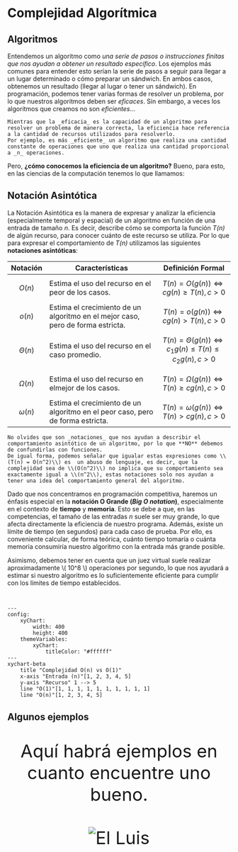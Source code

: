 # Complejidad Algorítmica 
## Algoritmos  
Entendemos un algoritmo como _una serie de pasos o instrucciones finitas que nos ayudan a obtener un resultado específico_. Los ejemplos más comunes para entender esto serían la serie de pasos a seguir para llegar a un lugar determinado o cómo preparar un sándwich.
En ambos casos, obtenemos un resultado (llegar al lugar o tener un sándwich).
En programación, podemos tener varias formas de resolver un problema, por lo que nuestros algoritmos deben ser _eficaces_. Sin embargo, a veces los algoritmos que creamos no son _eficientes_...


```admonish info title='**_Eficiencia_ != _Eficacia_**'
Mientras que la _eficacia_ es la capacidad de un algoritmo para resolver un problema de manera correcta, la eficiencia hace referencia a la cantidad de recursos utilizados para resolverlo.  
Por ejemplo, es más _eficiente_ un algoritmo que realiza una cantidad constante de operaciones que uno que realiza una cantidad proporcional a _n_ operaciones.

```

Pero, **¿cómo conocemos la eficiencia de un algoritmo?** Bueno, para esto, en las ciencias de la computación tenemos lo que llamamos:

## Notación Asintótica

La Notación Asintótica es la manera de expresar y analizar la eficiencia (especialmente temporal y espacial) de un algoritmo en función de una entrada de  tamaño _n_. Es decir, describe cómo se comporta la función _T(n)_ de algún recurso, para conocer cuánto de este recurso se utiliza. Por lo que para expresar el comportamiento de _T(n)_  utilizamos las siguientes **notaciones asintóticas**:

|Notación|Características |Definición Formal|
|----|----|----|
| $$O(n)$$|Estima el uso del recurso en el peor de los casos.|$$T(n) = O(g(n)) \Longleftrightarrow c g(n) \geq T(n), c>0$$|
| $$o(n)$$|Estima el crecimiento de un algoritmo en el mejor caso, pero de forma estricta.|$$T(n) = o(g(n)) \Longleftrightarrow c g(n) > T(n), c>0$$|
| $$\Theta (n)$$|Estima el uso del recurso en el caso promedio.|$$T(n) = \Theta (g(n)) \Longleftrightarrow c_1g(n) \leq T(n) \leq c_2g(n), c>0$$|
| $$\Omega (n)$$|Estima el uso del recurso en elmejor de los casos.|$$T(n) = \Omega (g(n)) \Longleftrightarrow T(n) \geq cg(n), c>0$$|
|$$\omega (n)$$ |Estima el crecimiento de un algoritmo en el peor caso, pero de forma estricta.|$$T(n) = \omega (g(n)) \Longleftrightarrow T(n) > cg(n), c>0$$|




```admonish warning title='Cuidado'
No olvides que son _notaciones_ que nos ayudan a describir el comportamiento asintótico de un algoritmo, por lo que **NO** debemos de confundirlas con funciones.  
De igual forma, podemos señalar que igualar estas expresiones como \\(T(n) = O(n^2)\\) es  un abuso de lenguaje, es decir, que la complejidad sea de \\(O(n^2)\\) no implica que su comportamiento sea exactamente igual a \\(n^2\\), estas notaciones solo nos ayudan a tener una idea del comportamiento general del algoritmo.
```

Dado que nos concentramos en programación competitiva, haremos un énfasis especial en la **notación O Grande (_Big O notation_)**, especialmente en el contexto de **tiempo** y **memoria**. Esto se debe a que, en las competencias, el tamaño de las entradas _n_ suele ser muy grande, lo que afecta directamente la eficiencia de nuestro programa. Además, existe un límite de tiempo (en segundos) para cada caso de prueba. Por ello, es conveniente calcular, de forma teórica, cuánto tiempo tomaría o cuánta memoria consumiría nuestro algoritmo con la entrada más grande posible.

Asimismo, debemos tener en cuenta que un juez virtual suele realizar aproximadamente \\( 10^8 \\) operaciones por segundo, lo que nos ayudará a estimar si nuestro algoritmo es lo suficientemente eficiente para cumplir con los límites de tiempo establecidos.


```mermaid


---
config:
    xyChart:
        width: 400
        height: 400
    themeVariables:
        xyChart:
            titleColor: "#ffffff"
---
xychart-beta
    title "Complejidad O(n) vs O(1)"
    x-axis "Entrada (n)"[1, 2, 3, 4, 5]
    y-axis "Recurso" 1 --> 5
    line "O(1)"[1, 1, 1, 1, 1, 1, 1, 1, 1, 1]
    line "O(n)"[1, 2, 3, 4, 5]

```
## Algunos ejemplos

<p style="font-size: 40px" align="center">
    Aquí habrá ejemplos en cuanto encuentre uno bueno.<br><br>
    <img src="https://raw.githubusercontent.com/scraly/gophers/main/yoda-gopher.png" alt="El Luis"+>
</p>